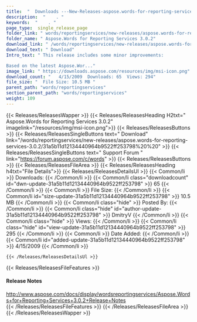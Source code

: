 ```yaml
---
title:  "  Downloads ---New-Releases-aspose.words-for-reporting-services-3.0.2 . " 
description:  "    . " 
keywords:  "    . " 
page_type:  single_release_page
folder_link: " words/reportingservices/new-releases/aspose.words-for-reporting-services-3.0.2/"
folder_name: " Aspose.Words for Reporting Services 3.0.2"
download_link: " /words/reportingservices/new-releases/aspose.words-for-reporting-services-3.0.2/31a5b11d12134440964b9522ff253798"
download_text: " Download"
Intro_text: " This release includes some minor improvements:

Based on the latest Aspose.Wor..."
image_link: " https://downloads.aspose.com/resources/img/msi-icon.png"
download_count: "   4/15/2009  Downloads: 65  Views: 294"
file_size: "  File Size: 10.5 MB "
parent_path: "words/reportingservices"
section_parent_path: "words/reportingservices"
weight: 109 
---
```


{{< Releases/ReleasesWapper >}}
  {{< Releases/ReleasesHeading H2txt=" Aspose.Words for Reporting Services 3.0.2" imagelink="/resources/img/msi-icon.png">}}
  {{< Releases/ReleasesButtons >}}
    {{< Releases/ReleasesSingleButtons text=" Download" link="/words/reportingservices/new-releases/aspose.words-for-reporting-services-3.0.2/31a5b11d12134440964b9522ff253798%20%20" >}}
    {{< Releases/ReleasesSingleButtons text=" Support Forum " link="https://forum.aspose.com/c/words" >}}
  {{< Releases/ReleasesButtons >}}
  {{< Releases/ReleasesFileArea >}}
    {{< Releases/ReleasesHeading h4txt="File Details">}}
    {{< Releases/ReleasesDetailsUl >}}
            {{< Common/li  >}} Downloads: {{< /Common/li >}} 
      {{< Common/li class="downloadcount" id="dwn-update-31a5b11d12134440964b9522ff253798" >}} 65 {{< /Common/li >}} 
      {{< Common/li  >}} File Size: {{< /Common/li >}} 
      {{< Common/li id="size-update-31a5b11d12134440964b9522ff253798" >}} 10.5 MB {{< /Common/li >}} 
      {{< Common/li  class="hide" >}} Posted By: {{< /Common/li >}} 
      {{< Common/li class="hide" id="author-update-31a5b11d12134440964b9522ff253798" >}} DmitryV {{< /Common/li >}} 
      {{< Common/li class="hide"  >}} Views: {{< /Common/li >}} 
      {{< Common/li class="hide" id="view-update-31a5b11d12134440964b9522ff253798" >}} 295 {{< /Common/li >}} 
      {{< Common/li  >}} Date Added: {{< /Common/li >}} 
      {{< Common/li id="added-update-31a5b11d12134440964b9522ff253798" >}} 4/15/2009 {{< /Common/li >}} 

    {{< /Releases/ReleasesDetailsUl >}}

  {{< Releases/ReleasesFileFeatures >}}
      <h4>Release Notes</h4><div><a href="http://www.aspose.com/docs/display/wordsreportingservices/Aspose.Words+for+Reporting+Services+3.0.2+Release+Notes">http://www.aspose.com/docs/display/wordsreportingservices/Aspose.Words+for+Reporting+Services+3.0.2+Release+Notes</a></div>
  {{< /Releases/ReleasesFileFeatures >}}
 {{< /Releases/ReleasesFileArea >}}
{{< /Releases/ReleasesWapper >}}


